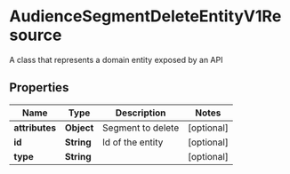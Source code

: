 

# AudienceSegmentDeleteEntityV1Resource

A class that represents a domain entity exposed by an API

## Properties

Name | Type | Description | Notes
------------ | ------------- | ------------- | -------------
**attributes** | **Object** | Segment to delete |  [optional]
**id** | **String** | Id of the entity |  [optional]
**type** | **String** |  |  [optional]



